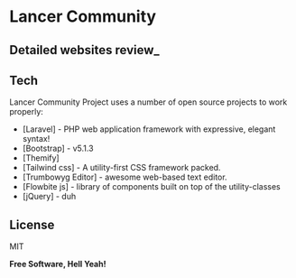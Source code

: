 # Lancer Community
## Detailed websites review_

## Tech

Lancer Community Project uses a number of open source projects to work properly:

- [Laravel] - PHP web application framework with expressive, elegant syntax!
- [Bootstrap] - v5.1.3
- [Themify]
- [Tailwind css] - A utility-first CSS framework packed.
- [Trumbowyg Editor] - awesome web-based text editor.
- [Flowbite js] - library of components built on top of the utility-classes
- [jQuery] - duh

## License

MIT

**Free Software, Hell Yeah!**

[//]: # (These are reference links used in the body of this note and get stripped out when the markdown processor does its job. There is no need to format nicely because it shouldn't be seen. Thanks SO - http://stackoverflow.com/questions/4823468/store-comments-in-markdown-syntax)

   [git-repo-url]: <git@github.com:felixkpt/lancercommunity.git>